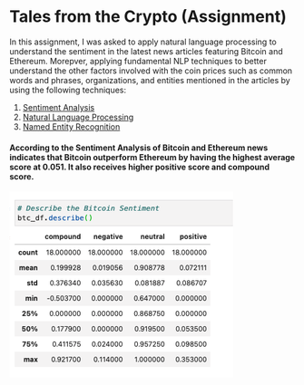 # Tales from the Crypto (Assignment)

In this assignment, I was asked to apply natural language processing to understand the sentiment in the latest news articles featuring Bitcoin and Ethereum. Morepver, applying fundamental NLP techniques to better understand the other factors involved with the coin prices such as common words and phrases, organizations,  and entities mentioned in the articles by using the following techniques:

1. [Sentiment Analysis](#Sentiment-Analysis)
2. [Natural Language Processing](#Natural-Language-Processing)
3. [Named Entity Recognition](#Named-Entity-Recognition)


#### **According to the Sentiment Analysis of Bitcoin and Ethereum news indicates that Bitcoin outperform Ethereum by having the highest average score at 0.051. It also receives higher positive score and compound score.**

![Tux, the Linux mascot](Images/btc.png)

